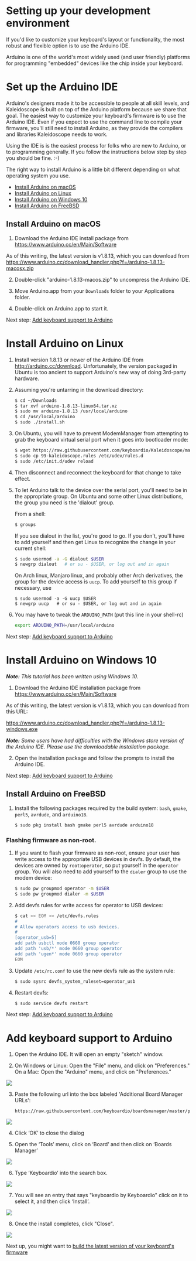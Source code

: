 # Setting up your development environment

If you'd like to customize your keyboard's layout or functionality, the most robust and flexible option is to use the Arduino IDE. 

Arduino is one of the world's most widely used (and user friendly) platforms for programming "embedded" devices like the chip inside your keyboard. 


# Set up the Arduino IDE

Arduino's designers made it to be accessible to people at all skill levels, and Kaleidoscope is built on top of the Arduino platform because we share that goal. The easiest way to customize your keyboard's firmware is to use the Arduino IDE. Even if you expect to use the command line to compile your firmware, you'll still need to install Arduino, as they provide the compilers and libraries Kaleidoscope needs to work. 

Using the IDE is is the easiest process for folks who are new to Arduino, or to programming generally. If you follow the instructions below step by step you should be fine. :-)


The right way to install Arduino is a little bit different depending on what operating system you use.

* [Install Arduino on macOS](#Arduino-macOS)
* [Install Arduino on Linux](#Arduino-Linux)
* [Install Arduino on Windows 10](#Arduino-Windows)
* [Install Arduino on FreeBSD](#Arduino-FreeBSD)


## <a name="Arduino-macOS"/>Install Arduino on macOS



1. Download the Arduino IDE install package from https://www.arduino.cc/en/Main/Software

As of this writing, the latest version is v1.8.13, which you can download from https://www.arduino.cc/download_handler.php?f=/arduino-1.8.13-macosx.zip

2. Double-click "arduino-1.8.13-macos.zip" to uncompress the Arduino IDE. 

3. Move Arduino.app from your `Downloads` folder to your Applications folder.

4. Double-click on Arduino.app to start it.

Next step: [Add keyboard support to Arduino](#Add-keyboard-support-to-Arduino)


# <a name="Arduino-Linux"/>Install Arduino on Linux

1. Install version 1.8.13 or newer of the Arduino IDE from http://arduino.cc/download.  Unfortunately, the version packaged in Ubuntu is too ancient to support Arduino's new way of doing 3rd-party hardware.

2. Assuming you're untarring in the download directory:

    ```sh
    $ cd ~/Downloads
    $ tar xvf arduino-1.8.13-linux64.tar.xz
    $ sudo mv arduino-1.8.13 /usr/local/arduino
    $ cd /usr/local/arduino
    $ sudo ./install.sh
    ```
3. On Ubuntu, you will have to prevent ModemManager from attempting to grab the keyboard virtual serial port when it goes into bootloader mode:

    ```sh
    $ wget https://raw.githubusercontent.com/keyboardio/Kaleidoscope/master/etc/99-kaleidoscope.rules
    $ sudo cp 99-kaleidoscope.rules /etc/udev/rules.d
    $ sudo /etc/init.d/udev reload
    ```

4. Then disconnect and reconnect the keyboard for that change to take effect.

5. To let Arduino talk to the device over the serial port, you'll need to be in the appropriate group.  On Ubuntu and some other Linux distributions, the group you need is the 'dialout' group.

    From a shell:

    ```sh
    $ groups 
    ```

    If you see dialout in the list, you're good to go. If you don't, you'll have to add yourself and then get Linux to recognize the change in your current shell:

    ```sh
    $ sudo usermod -a -G dialout $USER
    $ newgrp dialout   # or su - $USER, or log out and in again
    ```

    On Arch linux, Manjaro linux, and probably other Arch derivatives, the group for the device access is `uucp`. To add yourself to this group if necessary, use

    ```shq
    $ sudo usermod -a -G uucp $USER
    $ newgrp uucp   # or su - $USER, or log out and in again
    ```

6. You may have to tweak the `ARDUINO_PATH` (put this line in your shell-rc)

    ```sh
    export ARDUINO_PATH=/usr/local/arduino
    ```

Next step: [Add keyboard support to Arduino](#Add-keyboard-support-to-Arduino)

# <a name="Arduino-Windows"/>Install Arduino on Windows 10


_**Note:** This tutorial has been written using Windows 10._


1. Download the Arduino IDE installation package from https://www.arduino.cc/en/Main/Software

As of this writing, the latest version is v1.8.13, which you can download from this URL:

https://www.arduino.cc/download_handler.php?f=/arduino-1.8.13-windows.exe

_**Note:** Some users have had difficulties with the Windows store version of the Arduino IDE. Please use the downloadable installation package._

2. Open the installation package and follow the prompts to install the Arduino IDE.

Next step: [Add keyboard support to Arduino](#Add-keyboard-support-to-Arduino)

## <a name="Arduino-FreeBSD"/>Install Arduino on FreeBSD

1. Install the following packages required by the build system: `bash`, `gmake`, `perl5`, `avrdude`, and `arduino18`.

   ```sh
   $ sudo pkg install bash gmake perl5 avrdude arduino18
   ```

### Flashing firmware as non-root.

1. If you want to flash your firmware as non-root, ensure your user has write access to the appropriate USB devices in devfs. By default, the devices are owned by `root`:`operator`, so put yourself in the `operator` group. You will also need to add yourself to the `dialer` group to use the modem device:

      ```sh
      $ sudo pw groupmod operator -m $USER
      $ sudo pw groupmod dialer -m $USER
      ```

1. Add devfs rules for write access for operator to USB devices:

      ```sh
      $ cat << EOM >> /etc/devfs.rules
      #
      # Allow operators access to usb devices.
      #
      [operator_usb=5]
      add path usbctl mode 0660 group operator
      add path 'usb/*' mode 0660 group operator
      add path 'ugen*' mode 0660 group operator
      EOM
      ```

1. Update `/etc/rc.conf` to use the new devfs rule as the system rule:

      ```sh
      $ sudo sysrc devfs_system_ruleset=operator_usb
      ```

1. Restart devfs:

      ```sh
      $ sudo service devfs restart
      ```

Next step: [Add keyboard support to Arduino](#Add-keyboard-support-to-Arduino)


# <a name="Add-keyboard-support-to-Arduino"/>Add keyboard support to Arduino

1. Open the Arduino IDE. It will open an empty "sketch" window. 

2. On Windows or Linux: Open the "File" menu, and click on "Preferences." 
   On a Mac: Open the "Arduino" menu, and click on "Preferences."

![](images/arduino-setup/open-preferences.png)

3. Paste the following url into the box labeled 'Additional Board Manager URLs':
   ```
   https://raw.githubusercontent.com/keyboardio/boardsmanager/master/package_keyboardio_index.json
   ```
![](images/arduino-setup/add-boards-manager-link.png)

4. Click ‘OK’ to close the dialog

5. Open the ‘Tools’ menu, click on ‘Board’ and then click on ‘Boards Manager’

![](images/arduino-setup/open-boards-manager.png)

6. Type ‘Keyboardio’ into the search box. 

![](images/arduino-setup/pick-keyboardio-from-boards-manager.png)

7. You will see an entry that says "keyboardio by Keyboardio" click on it to select it, and then click ‘Install’. 

![](images/arduino-setup/boards-manager-install.png)

8. Once the install completes, click "Close".

![](images/arduino-setup/boards-manager-close.png)


Next up, you might want to [build the latest version of your keyboard's firmware](build-default-firmware.html)
